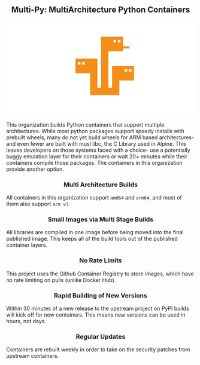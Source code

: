 <h2 align="center">Multi-Py: MultiArchitecture Python Containers</h2>

![](https://raw.githubusercontent.com/multi-py/.github/main/profile/images/hydra-social.png)

This organization builds Python containers that support multiple architectures. While most python packages support speedy installs with prebuilt wheels, many do not yet build wheels for ARM based architectures- and even fewer are built with musl libc, the C Library used in Alpine. This leaves developers on those systems faced with a choice- use a potentially buggy emulation layer for their containers or wait 20+ minutes while their containers compile those packages. The containers in this organization provide another option.


<h3 align="center">Multi Architecture Builds</h3>

All containers in this organization support `amd64` and `arm64`, and most of them also support `arm v7`.


<h3 align="center">Small Images via Multi Stage Builds</h3>

All libraries are compiled in one image before being moved into the final published image. This keeps all of the build tools out of the published container layers.


<h3 align="center">No Rate Limits</h3>

This project uses the Github Container Registry to store images, which have no rate limiting on pulls (unlike Docker Hub).


<h3 align="center">Rapid Building of New Versions</h3>

Within 30 minutes of a new release to the upstream project on PyPI builds will kick off for new containers. This means new versions can be used in hours, not days.

<h3 align="center">Regular Updates</h3>

Containers are rebuilt weekly in order to take on the security patches from upstream containers.

